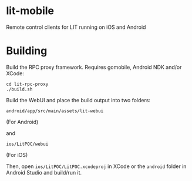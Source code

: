 # lit-mobile
Remote control clients for LIT running on iOS and Android

# Building

Build the RPC proxy framework. Requires gomobile, Android NDK and/or XCode:
```
cd lit-rpc-proxy
./build.sh
```

Build the WebUI and place the build output into two folders:

```
android/app/src/main/assets/lit-webui
```
(For Android)

and 

```
ios/LitPOC/webui
```
(For iOS)

Then, open `ios/LitPOC/LitPOC.xcodeproj` in XCode or the `android` folder in Android Studio and build/run it.